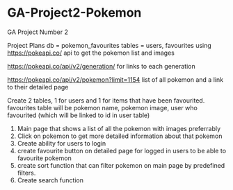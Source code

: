 # GA-Project2-Pokemon
GA Project Number 2

Project Plans
db = pokemon_favourites
tables = users, favourites
using https://pokeapi.co/ api to get the pokemon list and images

https://pokeapi.co/api/v2/generation/ for links to each generation

https://pokeapi.co/api/v2/pokemon?limit=1154 list of all pokemon and a link to their detailed page

Create 2 tables, 1 for users and 1 for items that have been favourited.
favourites table will be pokemon name, pokemon image, user who favourited (which will be linked to id in user table)



1. Main page that shows a list of all the pokemon with images preferrably
2. Click on pokemon to get more detailed information about that pokemon
3. Create ability for users to login
4. create favourite button on detailed page for logged in users to be able to favourite pokemon
5. create sort function that can filter pokemon on main page by predefined filters.
6. Create search function